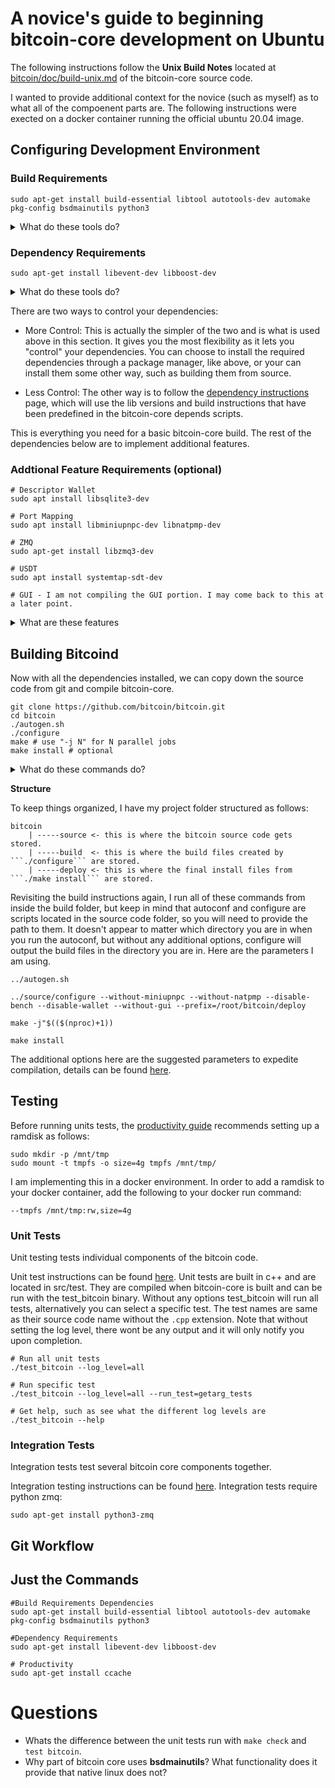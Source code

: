 # A novice's guide to beginning bitcoin-core development on Ubuntu
The following instructions follow the **Unix Build Notes** located at [bitcoin/doc/build-unix.md](https://github.com/bitcoin/bitcoin/blob/master/doc/build-unix.md) of the bitcoin-core source code. 

I wanted to provide additional context for the novice (such as myself) as to what all of the compoenent parts are. The following instructions were exected on a docker container running the official ubuntu 20.04 image. 

## Configuring Development Environment
### Build Requirements
```sudo apt-get install build-essential libtool autotools-dev automake pkg-config bsdmainutils python3```
<details>
  <summary>What do these tools do?</summary>
  
- build-essentials - This is a meta package (package that links to multiple other packages) that is necessary for compiling C and C++ programs. The list of actually packages may differ from OS to OS, but for Ubuntu 20.04 using apt-get the packages it contains are: dpkg-dev, g++, gcc, libc6-dev, make. The details for these packages can be found [here](https://packages.ubuntu.com/focal/build-essential). 

- libtool, autotools-dev, automake - [From the docs](https://www.star.bnl.gov/~liuzx/autobook.html): *"Autoconf, Automake, and Libtool were developed separately, to make tackling the problem of software configuration more manageable by partitioning it. But they were designed to be used as a system, and they make more sense when you have documentation for the whole system."* This excerpt is from an entire book dedicated to documenting the history of how these tools became the foundations for C software development. 

- pkg-config - [From the docs](https://www.freedesktop.org/wiki/Software/pkg-config): *"pkg-config is a helper tool used when compiling applications and libraries. It helps you insert the correct compiler options on the command line so an application can use gcc -o test test.c `pkg-config --libs --cflags glib-2.0` for instance, rather than hard-coding values on where to find glib (or other libraries)."*

- bsdmainutils - [From the docs]() *"collection of more utilities from FreeBSD This package contains lots of small programs many people expect to find when they use a BSD-style Unix system."* 

- python3 - Certain features, such as ZMQ are built with python. It also appears some CI testing functions utilze python as well. 

</details> 

### Dependency Requirements
```sudo apt-get install libevent-dev libboost-dev```
<details>
  <summary> What do these tools do?</summary>
  
  - libevent-dev - [from the docs](https://libevent.org/) *"The libevent API provides a mechanism to execute a callback function when a specific event occurs on a file descriptor or after a timeout has been reached. Furthermore, libevent also support callbacks due to signals or regular timeouts."*
  
  - libboost-dev - [from the docs](https://www.boost.org/users/) *"In a word, Productivity. Use of high-quality libraries like Boost speeds initial development, results in fewer bugs, reduces reinvention-of-the-wheel, and cuts long-term maintenance costs. And since Boost libraries tend to become de facto or de jure standards, many programmers are already familiar with them."*
</details>

There are two ways to control your dependencies: 
- More Control: This is actually the simpler of the two and is what is used above in this section. It gives you the most flexibility as it lets you "control" your dependencies. You can choose to install the required dependencies through a package manager, like above, or your can install them some other way, such as building them from source. 

- Less Control: The other way is to follow the [dependency instructions](https://github.com/bitcoin/bitcoin/blob/master/depends/README.md) page, which will use the lib versions and build instructions that have been predefined in the bitcoin-core depends scripts. 

This is everything you need for a basic bitcoin-core build. The rest of the dependencies below are to implement additional features. 

### Addtional Feature Requirements (optional)

```
# Descriptor Wallet
sudo apt install libsqlite3-dev

# Port Mapping
sudo apt install libminiupnpc-dev libnatpmp-dev

# ZMQ
sudo apt-get install libzmq3-dev

# USDT
sudo apt install systemtap-sdt-dev

# GUI - I am not compiling the GUI portion. I may come back to this at a later point. 
```
<details>
  <summary>What are these features</summary>
  
  - Descriptor Wallet: There are two types of bitcoin wallet, an old **legacy wallet** and a new **descriptor wallet**. Sqlite is required to use the new descriptor wallet. 
  
  - Port Mapping:  used to autoconfigure open ports one gateway router. 
  
  - ZMQ: TODO
  
  - USDT: TODO
  
  - GUI: bitcoin-core can be operated from the command line or from a gui. 
</details>

## Building Bitcoind
Now with all the dependencies installed, we can copy down the source code from git and compile bitcoin-core. 
```
git clone https://github.com/bitcoin/bitcoin.git
cd bitcoin
./autogen.sh 
./configure
make # use "-j N" for N parallel jobs
make install # optional
```
<details>
  <summary> What do these commands do?</summary>
  
  [Here](https://devmanual.gentoo.org/general-concepts/autotools/index.html) is a great visual and explanation of how these tools work together. 
  - ```./autogen.sh``` runs a series of test to learn what capabilites are available in your environment. Its output is a configure script. 
  - ```./configure``` utilizes the output from autogen to configure settings for the build environment. It output is a make file.
  - ```make``` uses all the instructions from the makefile created by ./configure. This command does all of the binary compulation. 
  - ```make install``` puts the binary executables into their final destination. 
</details>
  
**Structure** 

To keep things organized, I have my project folder structured as follows: 
```
bitcoin
    | -----source <- this is where the bitcoin source code gets stored.
    | -----build  <- this is where the build files created by ```./configure``` are stored.
    | -----deploy <- this is where the final install files from ```./make install``` are stored.
 ```   
Revisiting the build instructions again, I run all of these commands from inside the build folder, but keep in mind that autoconf and configure are scripts located in the source code folder, so you will need to provide the path to them. It doesn't appear to matter which directory you are in when you run the autoconf, but without any additional options, configure will output the build files in the directory you are in. Here are the parameters I am using. 

```
../autogen.sh

../source/configure --without-miniupnpc --without-natpmp --disable-bench --disable-wallet --without-gui --prefix=/root/bitcoin/deploy

make -j"$(($(nproc)+1))

make install 
```

The additional options here are the suggested parameters to expedite compilation, details can be found [here](https://github.com/bitcoin/bitcoin/blob/master/doc/productivity.md). 



## Testing
Before running units tests, the [productivity guide](https://github.com/bitcoin/bitcoin/blob/master/doc/productivity.md) recommends setting up a ramdisk as follows: 

```
sudo mkdir -p /mnt/tmp
sudo mount -t tmpfs -o size=4g tmpfs /mnt/tmp/
```

I am implementing this in a docker environment. In order to add a ramdisk to your docker container, add the following to your docker run command: 

```--tmpfs /mnt/tmp:rw,size=4g ```

### Unit Tests
Unit testing tests individual components of the bitcoin code. 

Unit test instructions can be found [here](https://github.com/bitcoin/bitcoin/blob/master/src/test/README.md). Unit tests are built in c++ and are located in src/test. They are compiled when bitcoin-core is built and can be run with the test_bitcoin binary. Without any options test_bitcoin will run all tests, alternatively you can select a specific test. The test names are same as their source code name without the ```.cpp``` extension. Note that without setting the log level, there wont be any output and it will only notify you upon completion. 

```
# Run all unit tests
./test_bitcoin --log_level=all

# Run specific test
./test_bitcoin --log_level=all --run_test=getarg_tests

# Get help, such as see what the different log levels are
./test_bitcoin --help
```

### Integration Tests
Integration tests test several bitcoin core components together. 

Integration testing instructions can be found [here](https://github.com/bitcoin/bitcoin/tree/master/test). Integration tests require python zmq: 

```sudo apt-get install python3-zmq```



## Git Workflow













## Just the Commands
```
#Build Requirements Dependencies
sudo apt-get install build-essential libtool autotools-dev automake pkg-config bsdmainutils python3

#Dependency Requirements
sudo apt-get install libevent-dev libboost-dev

# Productivity
sudo apt-get install ccache

```

# Questions
- Whats the difference between the unit tests run with ```make check``` and ```test bitcoin```.
- Why part of bitcoin core uses **bsdmainutils**? What functionality does it provide that native linux does not? 

